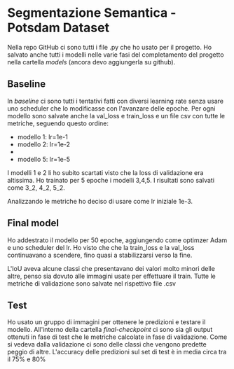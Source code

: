 # Segmentazione Semantica - Potsdam Dataset

Nella repo GitHub ci sono tutti i  file .py che ho usato per il progetto. Ho salvato anche tutti i modelli nelle varie fasi del completamento del progetto nella cartella _models_ (ancora devo aggiungerla su github). 

## Baseline

In _baseline_ ci sono tutti i tentativi fatti con diversi learning rate senza usare uno scheduler che lo modificasse con l'avanzare delle epoche.
Per ogni modello sono salvate anche la val_loss e train_loss e un file csv con tutte le metriche, seguendo questo ordine:
- modello 1: lr=1e-1
- modello 2: lr=1e-2
-
- modello 5: lr=1e-5

I modelli 1 e 2 li ho subito scartati visto che la loss di validazione era altissima.
Ho trainato per 5 epoche i modelli 3,4,5. I risultati sono salvati come 3_2, 4_2, 5_2.

Analizzando le metriche ho deciso di usare come lr iniziale 1e-3.


## Final model

Ho addestrato il modello per 50 epoche, aggiungendo come optimzer Adam e uno scheduler del lr. Ho visto che che la train_loss e la val_loss continuavano a scendere, fino quasi a stabilizzarsi verso la fine.

L'IoU aveva alcune classi che presentavano dei valori molto minori delle altre, penso sia dovuto alle immagini usate per effettuare il train. Tutte le metriche di validazione sono salvate nel rispettivo file .csv

## Test

Ho usato un gruppo di immagini per ottenere le predizioni e testare il modello. All'interno della cartella _final-checkpoint_ ci sono sia gli output ottenuti in fase di test che le metriche calcolate in fase di validazione. Come si vedeva dalla validazione ci sono delle classi che vengono predette peggio di altre. L'accuracy delle predizioni sul set di test è in media circa tra il 75% e 80%
